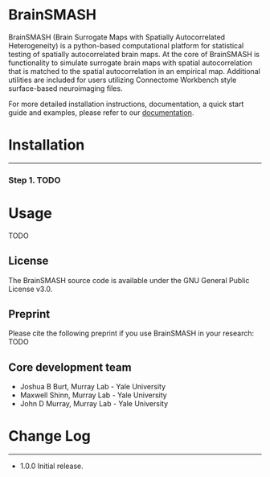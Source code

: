 BrainSMASH
==========

BrainSMASH (Brain Surrogate Maps with Spatially Autocorrelated Heterogeneity) is a 
python-based computational platform for statistical testing of spatially
autocorrelated brain maps. At the core of BrainSMASH is functionality to 
simulate surrogate brain maps with spatial autocorrelation that is matched
to the spatial autocorrelation in an empirical map. Additional utilities are included
for users utilizing Connectome Workbench style surface-based neuroimaging files.

For more detailed installation instructions, documentation, a quick start guide
and examples, please refer to our [documentation](https://brainsmash.readthedocs.io).

Installation
============
---

### Step 1. TODO

Usage
=====
TODO

License
-------

The BrainSMASH source code is available under the GNU General Public License v3.0.

Preprint
--------

Please cite the following preprint if you use BrainSMASH in your research: TODO

Core development team
---------------------

* Joshua B Burt, Murray Lab - Yale University
* Maxwell Shinn, Murray Lab - Yale University
* John D Murray, Murray Lab - Yale University

Change Log
==========
---

* 1.0.0 Initial release.